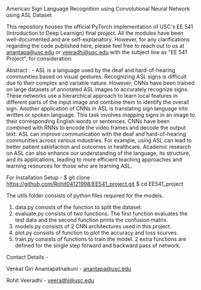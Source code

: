 American Sign Language Recognition using Convolutional Neural Network using ASL Dataset

This repository houses the official PyTorch implementation of USC's EE 541 (Introduction to Deep Learnign) final project. All the modules have been well-documented and are self-explanatory. However, for any clarifications regarding the code published here, please feel free to reach out to us at anantapa@usc.edu or veeradhi@usc.edu with the subject line as "EE 541 Project", for consideration.

Abstract : - 
ASL is a language used by the deaf and hard-of-hearing communities based on visual gestures. Recognizing ASL signs is difficult due to their complex and variable nature. However, CNNs have been trained on large datasets of annotated ASL images to accurately recognize signs. These
networks use a hierarchical approach to learn local features in different parts of the input image and combine them to identify the overall sign. Another application of CNNs in ASL is translating sign language into written or spoken language. This task involves mapping signs in an image to their corresponding English words or sentences. CNNs have been combined with RNNs to encode the video frames and decode the output text. ASL can improve communication with the deaf and hard-of-hearing communities across various industries. For example, using ASL can lead to better patient satisfaction and outcomes in healthcare. Academic research on ASL can also enhance our understanding of the language, its structure, and its applications, leading to more efficient teaching approaches and learning resources for those who are learning ASL.

For Installation Setup - 
$ git clone https://github.com/Rohit04121998/EE541_project.git
$ cd EE541_project

The utils folder consists of python files required for the models. 
1. data.py consists of the function to split the dataset.
2. evaluate.py consists of two functions. The first function evaluates the test data and the second function prints the confusion matrix.
3. models.py consists of 2 CNN architectures used in this project.
4. plot.py consists of function to plot the accuracy and loss scurves.
5. train.py consists of functions to train the model. 2 extra functions are defined for the single step forward and backward pass of network.

Contact Details -

Venkat Giri Anantapatnaikuni  - anantapa@usc.edu

Rohit Veeradhi - veeradhi@usc.edu
